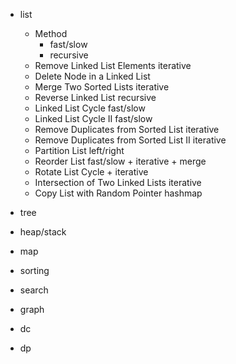 * list
  * Method
    * fast/slow
    * recursive
  * Remove Linked List Elements             iterative
  * Delete Node in a Linked List
  * Merge Two Sorted Lists                  iterative
  * Reverse Linked List                     recursive
  * Linked List Cycle                       fast/slow
  * Linked List Cycle II                    fast/slow
  * Remove Duplicates from Sorted List      iterative
  * Remove Duplicates from Sorted List II   iterative
  * Partition List                          left/right
  * Reorder List                            fast/slow + iterative + merge
  * Rotate List                             Cycle + iterative
  * Intersection of Two Linked Lists        iterative
  * Copy List with Random Pointer           hashmap

* tree


* heap/stack

* map

* sorting

* search

* graph

* dc

* dp